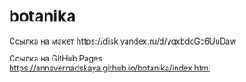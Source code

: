 # botanika

Ссылка на макет https://disk.yandex.ru/d/yqxbdcGc6UuDaw

Сcылка на GitHub Pages https://annavernadskaya.github.io/botanika/index.html

